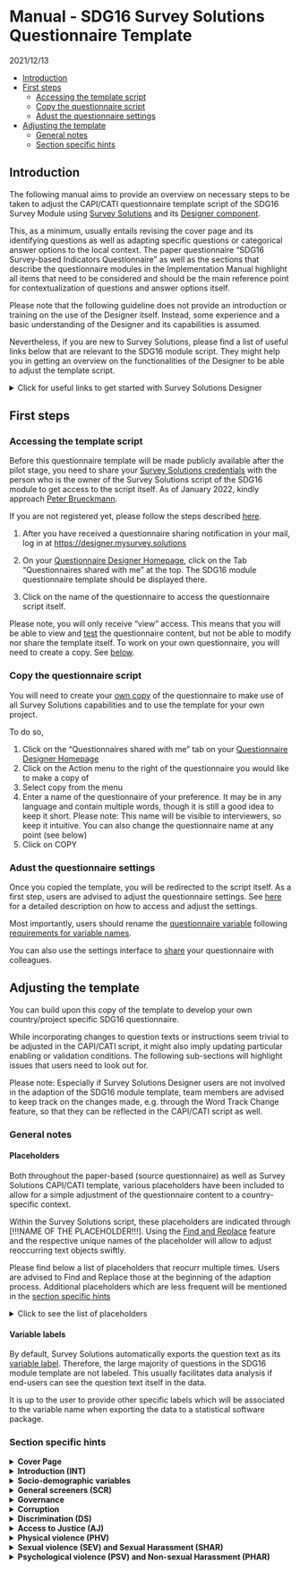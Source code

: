 Manual - SDG16 Survey Solutions Questionnaire Template
================
2021/12/13

-   [Introduction](#introduction)
-   [First steps](#first-steps)
    -   [Accessing the template script](#accessing-the-template-script)
    -   [Copy the questionnaire script](#copy-the-questionnaire-script)
    -   [Adust the questionnaire
        settings](#adust-the-questionnaire-settings)
-   [Adjusting the template](#adjusting-the-template)
    -   [General notes](#general-notes)
    -   [Section specific hints](#section-specific-hints)

## Introduction

The following manual aims to provide an overview on necessary steps to
be taken to adjust the CAPI/CATI questionnaire template script of the
SDG16 Survey Module using [Survey
Solutions](https://mysurvey.solutions/) and its [Designer
component](https://designer.mysurvey.solutions).

This, as a minimum, usually entails revising the cover page and its
identifying questions as well as adapting specific questions or
categorical answer options to the local context. The paper questionnaire
“SDG16 Survey-based Indicators Questionnaire” as well as the sections
that describe the questionnaire modules in the Implementation Manual
highlight all items that need to be considered and should be the main
reference point for contextualization of questions and answer options
itself.

Please note that the following guideline does not provide an
introduction or training on the use of the Designer itself. Instead,
some experience and a basic understanding of the Designer and its
capabilities is assumed.

Nevertheless, if you are new to Survey Solutions, please find a list of
useful links below that are relevant to the SDG16 module script. They
might help you in getting an overview on the functionalities of the
Designer to be able to adjust the template script.

<details>
<summary>
Click for useful links to get started with Survey Solutions Designer
</summary>

The following links are a selection of the extensive documentation
provided by the Survey Solutions team at
<https://docs.mysurvey.solutions/>

#### Designer Interface

-   [Registration and Signing
    In](https://docs.mysurvey.solutions/questionnaire-designer/interface/registration-and-signing-in/)
-   [Questionnaire Designer
    Homepage](https://docs.mysurvey.solutions/questionnaire-designer/interface/questionnaire-designer-homepage/)
-   [Questionnaire Edit
    Screen](https://docs.mysurvey.solutions/questionnaire-designer/interface/questionnaire-edit-screen/)
-   [Sharing a
    questionnaire](https://docs.mysurvey.solutions/questionnaire-designer/interface/share-questionnaire/)
-   [Questionnaire
    Settings](https://docs.mysurvey.solutions/questionnaire-designer/interface/settings/)
-   [Questionnaire
    variable](https://docs.mysurvey.solutions/questionnaire-designer/components/questionnaire-variable/)
-   [Find and
    Replace](https://docs.mysurvey.solutions/questionnaire-designer/interface/find-and-replace-/)
-   [Compile](https://docs.mysurvey.solutions/questionnaire-designer/interface/compile/)
-   [Compile
    errors](https://docs.mysurvey.solutions/questionnaire-designer/messages/compile_errors/)
-   [Comments in
    Designer](https://docs.mysurvey.solutions/questionnaire-designer/toolbar/comments-in-designer/)

#### Common Design Problems

-   [Text
    substitution](https://docs.mysurvey.solutions/questionnaire-designer/techniques/text-substitution/)
-   [Formatting
    text](https://docs.mysurvey.solutions/questionnaire-designer/techniques/formatting-text/)

#### Questionnaire Testing

-   [Online
    Tester](https://docs.mysurvey.solutions/questionnaire-designer/testing/testing-your-questionnaire-with-the-online-tester/)
-   [Testing
    scenarios](https://docs.mysurvey.solutions/questionnaire-designer/testing/scenarios/)

#### Questionnaire Components

-   [Questionnaire
    Components](https://docs.mysurvey.solutions/questionnaire-designer/components/questionnaire-components-/)
-   [Create and Modify
    Components](https://docs.mysurvey.solutions/questionnaire-designer/components/create-and-modify-components-/)
-   [General Component
    Properties](https://docs.mysurvey.solutions/questionnaire-designer/questions/general-component-properties/)
-   [Variable
    names](https://docs.mysurvey.solutions/questionnaire-designer/components/variable-names/)
-   [Special Section: Cover
    Page](https://docs.mysurvey.solutions/questionnaire-designer/components/special-section-cover/)
-   [Static
    Text](https://docs.mysurvey.solutions/questionnaire-designer/components/static-text/)

#### Question Types

-   [Text
    Question](https://docs.mysurvey.solutions/questionnaire-designer/questions/text-question/)
-   [Numeric
    Question](https://docs.mysurvey.solutions/questionnaire-designer/questions/numeric-question/)
-   [Special values for numeric
    questions](https://docs.mysurvey.solutions/questionnaire-designer/questions/special-values-for-numeric-questions/)
-   [Categorical: Single-Select
    Question](https://docs.mysurvey.solutions/questionnaire-designer/questions/categorical-single-select-question/)
-   [Categorical: Multi-Select
    Question](https://docs.mysurvey.solutions/questionnaire-designer/questions/categorical-multi-select-question/)
-   [Date
    question](https://docs.mysurvey.solutions/questionnaire-designer/questions/date-question/)

#### Syntax Guide

-   [Full list of syntax guides for different type of
    questions](https://docs.mysurvey.solutions/syntax-guide/questions/)

</details>

## First steps

### Accessing the template script

Before this questionnaire template will be made publicly available after
the pilot stage, you need to share your <u>Survey Solutions
credentials</u> with the person who is the owner of the Survey Solutions
script of the SDG16 module to get access to the script itself. As of
January 2022, kindly approach [Peter
Brueckmann](mailto:p.brueckmann@mailbox.org).

If you are not registered yet, please follow the steps described
[here](https://docs.mysurvey.solutions/questionnaire-designer/interface/registration-and-signing-in/).

1.  After you have received a questionnaire sharing notification in your
    mail, log in at <https://designer.mysurvey.solutions>

2.  On your [Questionnaire Designer
    Homepage](https://docs.mysurvey.solutions/questionnaire-designer/interface/questionnaire-designer-homepage/),
    click on the Tab “Questionnaires shared with me” at the top. The
    SDG16 module questionnaire template should be displayed there.

3.  Click on the name of the questionnaire to access the questionnaire
    script itself.

Please note, you will only receive “view” access. This means that you
will be able to view and
[test](https://docs.mysurvey.solutions/questionnaire-designer/testing/testing-your-questionnaire-with-the-online-tester/)
the questionnaire content, but not be able to modify nor share the
template itself. To work on your own questionnaire, you will need to
create a copy. See [below](#copy-the-questionnaire-script).

### Copy the questionnaire script

You will need to create your [own
copy](https://docs.mysurvey.solutions/questionnaire-designer/interface/questionnaire-designer-homepage/#copy)
of the questionnaire to make use of all Survey Solutions capabilities
and to use the template for your own project.

To do so,

1.  Click on the “Questionnaires shared with me” tab on your
    [Questionnaire Designer
    Homepage](https://docs.mysurvey.solutions/questionnaire-designer/interface/questionnaire-designer-homepage/)
2.  Click on the Action menu to the right of the questionnaire you would
    like to make a copy of
3.  Select copy from the menu
4.  Enter a name of the questionnaire of your preference. It may be in
    any language and contain multiple words, though it is still a good
    idea to keep it short. Please note: This name will be visible to
    interviewers, so keep it intuitive. You can also change the
    questionnaire name at any point (see below)
5.  Click on COPY

### Adust the questionnaire settings

Once you copied the template, you will be redirected to the script
itself. As a first step, users are advised to adjust the questionnaire
settings. See
[here](https://docs.mysurvey.solutions/questionnaire-designer/interface/settings/)
for a detailed description on how to access and adjust the settings.

Most importantly, users should rename the [questionnaire
variable](https://docs.mysurvey.solutions/questionnaire-designer/components/questionnaire-variable/)
following [requirements for variable
names](https://docs.mysurvey.solutions/questionnaire-designer/components/variable-names/).

You can also use the settings interface to
[share](https://docs.mysurvey.solutions/questionnaire-designer/interface/share-questionnaire/)
your questionnaire with colleagues.

## Adjusting the template

You can build upon this copy of the template to develop your own
country/project specific SDG16 questionnaire.

While incorporating changes to question texts or instructions seem
trivial to be adjusted in the CAPI/CATI script, it might also imply
updating particular enabling or validation conditions. The following
sub-sections will highlight issues that users need to look out for.

Please note: Especially if Survey Solutions Designer users are not
involved in the adaption of the SDG16 module template, team members are
advised to keep track on the changes made, e.g. through the Word Track
Change feature, so that they can be reflected in the CAPI/CATI script as
well.

### General notes

#### Placeholders

Both throughout the paper-based (source questionnaire) as well as Survey Solutions CAPI/CATI
template, various placeholders have been included to allow for a simple
adjustment of the questionnaire content to a country-specific context.

Within the Survey Solutions script, these placeholders are indicated
through \[!!!NAME OF THE PLACEHOLDER!!!\]. Using the [Find and
Replace](https://docs.mysurvey.solutions/questionnaire-designer/interface/find-and-replace-/)
feature and the respective unique names of the placeholder will allow to
adjust reoccurring text objects swiftly.

Please find below a list of placeholders that reocurr multiple times.
Users are advised to Find and Replace those at the beginning of the
adaption process. Additional placeholders which are less frequent will
be mentioned in the [section specific hints](#section-specific-hints)

<details>
<summary>
Click to see the list of placeholders
</summary>

-   **`[!!!INSERTCOUNTRY!!!]`**  
    This text item is to be used across the questionnaire in various
    question texts as well as interviewer instructions. This includes
    the Introduction Text, SCR1, EPE1 or PHV0, among others. Replace it
    with the respective country name in which the questionnaire is to be
    used. Discuss with your team which notation to use.  
    For example, for a project in the United Republic of Tanzania, one
    could find “\[!!!INSERTCOUNTRY!!!\]” and replace with “Tanzania”

-   **`[!!!INSERT COUNTRY NATIONALITY!!!]`**  
    Similar to placeholder above, denotes the applicable nationality
    (e.g. at D5). Based on the Tanzania example one could find
    “\[!!!INSERT COUNTRY NATIONALITY!!!\]” and replace with “Tanzanian”

-   **`[!!!LOCAL CURRENCY!!!]`**  
    Denotes the currency in which interviewer/respondents should report
    values, e.g. used at question D4. Replace with the short form of a
    countries currency.

</details>

#### Variable labels

By default, Survey Solutions automatically exports the question text as
its [variable
label](https://docs.mysurvey.solutions/questionnaire-designer/questions/general-component-properties/#variable%20label).
Therefore, the large majority of questions in the SDG16 module template
are not labeled. This usually facilitates data analysis if end-users can
see the question text itself in the data.

It is up to the user to provide other specific labels which will be
associated to the variable name when exporting the data to a statistical
software package.

### Section specific hints

<details>
<summary>
<b>Cover Page</b>
</summary>

The Cover Page is a distinct feature within the Survey Solutions
application and will require substantial revision by the user.

To get an understanding of this feature, users are advised to read the
documentation on the [Special Section: Cover
Page](https://docs.mysurvey.solutions/questionnaire-designer/components/special-section-cover/)
as well as the [Question Scope:
Identifying](https://docs.mysurvey.solutions/questionnaire-designer/questions/question-scope-/).
As the documentation states, the cover page may contain some of the
information that is present on an actual cover page of a paper prototype
and may also contain other information.

In regular survey scenarios, the content of the Cover Page is related to
the [Survey Solutions
Workflow](https://docs.mysurvey.solutions/headquarters/interviews/survey-workflow/),
in particular the idea and use of
[Assignments](https://docs.mysurvey.solutions/getting-started/assignments/).
Users are advised to discuss closely with their colleagues who will
prepare and maintain the pre-determined sample, if it exists, since the
variable names of the Questions on the Cover Page need to match the
variable names used during [uploading of
assignments](https://docs.mysurvey.solutions/headquarters/preloading/uploading-many-assignments-at-a-time/).

The template lists three exemplary Text Questions that can be used to
denote specific administrative levels. Users can delete those and or add
additional (types) of questions.

</details>
<details>
<summary>
<b>Introduction (INT)</b>
</summary>

-   **urb (Level of urbanisation)**  
    This question has [question
    scope](https://docs.mysurvey.solutions/questionnaire-designer/questions/question-scope-/)
    HIDDEN in the template and is therefore destined to be pre-filled
    during creation of assignments. Decide if you want to change the
    question scope to Interviewer or Supervisor. You could also discuss
    to delete this question from the interview script itself and rather
    create it during data analysis.

-   **datetime_interview**  
    This
    [Date](https://docs.mysurvey.solutions/questionnaire-designer/questions/date-question/)
    question aims to capture current date and time when interviewer are
    starting the interview. Based on the value/answer of this question,
    Survey Solutions will render dynamically various reference periods
    across the questionnaire using [text
    substitution](https://docs.mysurvey.solutions/questionnaire-designer/techniques/text-substitution/).  
    Those reference periods are stored in the following variables which
    are placed into the Introduction (INT) section:

    -   `yoi` - Year of Interview (e.g. “2021”)
    -   `yoi_minus2` - Year of Interview minus 2 years (e.g. “2019”)
    -   `yoi_minus5` - Year of Interview minus 5 years (e.g. “2016”)
    -   `myoi_minus1` - Month and Year of Interview minus 1 year (e.g
        “August 2020”)

    Since it is important to capture an answer to `datetime_interview`,
    the current template contains a static text which is displayed until
    an answer is recorded. Interviewers will not be displayed the
    consent form and consent question until then. Adjust the respective
    enabling conditions if deemed necessary.

-   **INT1/Consent Form**  
    The Introduction Text / Consent Form is stored in a static text.
    Users are advised to revise it substantially according to local
    protocols and best practices! For example, delete/revise the
    existing placeholders, e.g. the approximate amount of minutes needed
    for the interview.

-   **consent**  
    The consent is obtained through a simple Yes/No question. You can
    consider to obtain verbally recorded consent through the use of
    question type
    [Audio](https://docs.mysurvey.solutions/questionnaire-designer/questions/audio-question/)
    or written consent using the
    [Picture](https://docs.mysurvey.solutions/questionnaire-designer/questions/picture-question/)
    question along with its [signature
    capture](https://docs.mysurvey.solutions/questionnaire-designer/questions/capturing-signatures-with-a-picture-question/)
    feature.  
    Users are advised to consider to add questions or static texts if
    respondents refuse to provide consent (`consent==2`). This often
    implies displaying instructions in static texts to interviewers that
    provide information on how to proceed, e.g. completing the interview
    and informing their supervisor, or asking the interviewer for
    reasons of refusal usingt text questions.

</details>
<details>
<summary>
<b>Socio-demographic variables</b>
</summary>

-   **d1**  
    Validation condition 3: Checks if respondent is younger than 18
    years. Adjust if you include younger respondents in your sample.

-   **d2**

    -   Category Titles should be mapped to nationally relevant types of
        education levels
    -   Consider to add validation conditions based on age reported in
        `d2`

-   **d3_b**  
    Add “intersex” only if country allows intersex as a third gender on
    birth certificates

-   **d4_a**  
    Adjust placeholder \[!!!INSERTCOUNTRY!!!\]

-   **d4_b and d4_d**  
    Makes use of [combo
    box](https://docs.mysurvey.solutions/questionnaire-designer/questions/categorical-single-select-question/).
    Uses list of all countries along with ISO 3166‑1 code. Download and
    adjust in case changes are necessary.

-   **d5_a, d5_b and d5_c** Attention! Adjust the placeholder
    \[!!!INSERTCOUNTRY!!!\] in the combo box: Download existing file,
    open the file using any text editor, replace the placeholder, save
    and upload new file to Designer.

-   **d5_d**  
    Adjust placeholder \[!!!INSERTCOUNTRY!!!\]

-   **d6**  
    Update category titles that are usually used to clarify ethnic /
    racial background

-   **d8**  
    Update category titles with nationally relevant denominations

-   **d11**  
    Update category titles based on national household level income
    statistics

-   **d14 (Proxy Respondent)**  
    Consider to add instructions based on the protocol that you define
    for proxy respondents. Such instructions could for example be
    displayed using a Static Text that is enabled if `d12==2`.

    Please note: If you will not allow for proxy respondents, i.e. the
    interview shall be completed if `d12==2`, you’d need to update all
    enabling conditions for all subsequent sections to

        //Ask this section only if consent has been given and respondent answering him/herself  
        consent==1 && d12==1  

</details>
<details>
<summary>
<b>General screeners (SCR)</b>
</summary>

This section contains several questions that are referenced throughout
the questionnaire. If questions are dropped, carefully revise if this
has consequences in subsequent sections.

-   Variable **ips**  
    This variable is a dummy that takes values “1” and “0”. It resembles
    the family intimate partner status. According to the paper
    questionnaire, it takes value 1 if any response to question
    `src3_a`, `src3_b` or `src3_c` is “Yes”. The expression makes use of
    the C# [conditional expression
    operator](https://docs.mysurvey.solutions/syntax-guide/cslanguage/syntax-guide-operators/#other).
    Carefully revise the expression if any of `src3_a`, `src3_b` or
    `src3_c` are dropped or revised.

</details>
<details>
<summary>
<b>Governance</b>
</summary>

-   **cv4_a** and **cv4_b**  
    Adjust category title for category value 1 based on election cycle
    in country.

-   **cv4_a** Amend to “legislative and presidential national elections”
    if this is ambiguous

-   **cv4_b** Adapt to the nationally used term for municipal elections
    in the local translation

-   **Introduction text** for sub-section *Last experience of public
    services (SPS)*  
    Adjust placeholder `[!!!PUBLICHEALTHCLINIC!!!]`

-   **sps_e1** Revise age range (5-18 years old) with the appropriate
    age range spanning primary and secondary education in the country

-   **sps_g1, sps_g3, sps_g5, sps_g6**  
    Government-issued identification documents need to be tailored to
    national context. If additional documents are listed, a new question
    for SPS.G3 needs to be added, e.g. `sps_g3_f`. In addition, include
    the respective document to the list of categorical answers at
    `sps_g6`.

-   **sps_g2**  
    Replace ‘civil registration services or other relevant agencies’
    with the name of the particular agency(ies) responsible for issuing
    such identification documents in the country

</details>
<!-- ##Corruption -->
<details>
<summary>
<b>Corruption</b>
</summary>

-   **CR2_INTRO**  
    If questions are added or removed from list of questions `cr1_a` to
    `cr1_o`, adjust the expression of the enabling condition for this
    static text accordingly. For example, if you remove `cr1_o`, revise
    expression to

        CountValue(1,cr1_a,cr1_b,cr1_c,cr1_d,cr1_e,cr1_f,cr1_g,cr1_h,cr1_i,cr1_j,cr1_k,cr1_l,cr1_m,cr1_n)>0

-   **Randomization**  
    Following the source questionnaire, one needs to randomly select a
    type of official for which bribery has occurred in the past 12
    months (YES responses to `cr2_*`). To allow for two ore more
    translations as well the constraint to not make use of
    [Rosters](https://docs.mysurvey.solutions/questionnaire-designer/components/rosters/),
    the template CAPI script follows a non-standard way of randomization
    using Survey Solutions. The following items describe aspects one
    needs to consider when adjusting the template.  
    **Please note:** Users are advised to adjust this section extra
    carefully.

    -   **cr2_a** - **cr2_o**  
        To uniquely identify the YES responses to the set of categorical
        single-select questions `cr2_a` - `cr2_o`, the respective
        category values for category title “Yes” need to be unique
        across the questions. `cr_2a` starts with `101`, `cr2_b` uses
        `102` and so forth. Double check the response codes of **all**
        questions if you add or delete a type of official from this set
        of questions `cr2_a` - `cr2_o`.  
        **Attention**: You need to use codes 100 or above for YES
        responses to have variable `CR2_SUM` correctly calculating the
        number of YES responses.

    -   **CR2_SUM**  
        This variable sums up the number of YES responses to questions
        `cr2_*`. It reflects the number of domains where bribery has
        occurred in the past 12 months. If a new type of official is
        added and therefore a new question for CR2. introduced,
        e.g. `cr2_p`, this newly added question needs to be included to
        the expression at `CR2_SUM`. The same applies vice versa,
        i.e. if any of `cr2_a` to `cr2_o` are removed, remove it from
        the expression at `CR2_SUM`.

    -   **CR2_SEL_code**  
        This variable randomly selects the category value from the list
        of YES responses to questions `cr2_*`. For example, if `cr2_n`
        was among the list of yes responses and has been randomly
        selected, the variable will store the code `114`. Similar to
        `CR2_SUM`, add or remove questions from the expression as
        necessary.  
        **Attention**: You must keep the “Do not export” checkbox
        **unticked**, as this variable will need to be available in the
        data after export to draw conclusions on which type of official
        has been randomly selected.

    -   **CR2_SEL**  
        To display the selected type of official in subsequent
        instructions in at least one language, `CR2_SEL` is used. To
        this end, the [conditional expression
        operator](https://docs.mysurvey.solutions/syntax-guide/cslanguage/syntax-guide-operators/#other)
        is used. Adjust the list of type of officials along with their
        respective code. The value is again based on the code of “YES”
        responses from `cr2_a` - `cr2_o`.  
        **Attention**: Carefully double check that all conditions in the
        expression match the respective type of official E.g. if you
        rephrase `cr2_l` and use a different code, e.g. change from
        `112` to `138`, adjust the expression accordingly:

            [....]
            CR2_SEL_code==111 ? "Public utility officials or inspectors (electricity, water, sanitation, etc.)" :
            CR2_SEL_code==138 ? "X/Y/Z Type of public official" :
            CR2_SEL_code==113 ? "Car registration or driving licence agency officials" :
            [....]

        **Translation**: If you are using a translation in addition to
        the English Original Text, you will need to manually replace the
        English elements in the string array at `CR2_SEL` with the
        respective translations of the type of officials. If there are
        more than one translations to be used, unfortunately, you’d need
        to decide which main language should be used since only one
        language can be defined here.

    -   **Static Texts of type of officials**  
        There are 15 separate static texts placed before `cr4_a` that
        contain the respective type of officials. Each static text is
        enabled if the respective type of official has been randomly
        selected at `CR2_SEL_code`. As before, users need to adjust the
        content and/or enabling conditions of these static texts if
        changes to `cr2_a` - `cr2_o` are introduced.  
        **Purpose**: These static texts will also be included in the
        [questionnaire template in excel
        format](https://docs.mysurvey.solutions/questionnaire-designer/toolbar/multilingual-questionnaires/)
        for translation. The aim is therefore to display the type of
        officials at least once in any language/translation if users
        need 2 or more translations, which is not possible at `CR2_SEL`.
        Since one can not use static texts for substitution, `CR2_SEL`
        is used to substitute the randomly selected type of officials in
        interviewer instructions at subsequent questions.

-   **cr5**  
    Adjust category titles to local currency unit with “natural” bands
    of similar worth to these USD values.

-   **cr8_a**  
    Adjust category titles of category values 2 and 3 based on names of
    respective national institutions. Additional institutions may be
    added for codes 04-07, where applicable.

-   **cr10**  
    Similar to `CR2_INTRO`, if questions are added or removed from list
    of questions `cr1_a` to `cr1_o`, this revision needs to be
    incorporated into the enabling condition of `cr10`. For example, if
    you remove `cr1_o`, revise expression to

        CountValue(1,cr1_a,cr1_b,cr1_c,cr1_d,cr1_e,cr1_f,cr1_g,cr1_h,cr1_i,cr1_j,cr1_k,cr1_l,cr1_m,cr1_n)>0

</details>
<details>
<summary>
<b>Discrimination (DS)</b>
</summary>

-   **ds3** and **ds4** Adjust the enabling condition if you add or
    remove any question to/from the set of questions `ds2_a` - `ds2_x`.
    Needs to be ensured that any ‘YES’ response of discrimination in
    past 12 months is captured

</details>
<!-- ##ACCESS TO JUSTICE -->
<details>
<summary>
<b>Access to Justice (AJ)</b>
</summary>

-   **Introduction Static Text**  
    Substitute placeholder \[!!!EVENT OF NATIONAL RELEVANCE THAT IS
    COMMON KNOWLEDGE!!!\] accordingly to country context

-   **aj1_g**  
    Revise examples in question text if necessary: Lack of access to
    water and electricity to be added only if state managed.

-   **Randomization**  
    Following the source questionnaire, one needs to randomly select a
    dispute which has occured in the past 12 months (YES responses to
    `aj1_*`). To allow for two ore more translations as well the
    constraint to not make use of
    [Rosters](https://docs.mysurvey.solutions/questionnaire-designer/components/rosters/),
    the template CAPI script follows a non-standard way of randomization
    using Survey Solutions. The following items describe aspects one
    needs to consider when adjusting the template.  
    **Please note:** Users are advised to adjust this section extra
    carefully.

    -   **aj_a** - **aj1_k**  
        To uniquely identify the YES responses to the set of categorical
        single-select questions `aj_a` - `aj1_k`, the respective
        category values for category title “Yes” need to be unique
        across the questions. `aj1_a` starts with `101`, `aj1_b` uses
        `102` and so forth. Double check the response codes of **all**
        questions if you add or delete a type of dispute from this set
        of questions `aj1_a` - `aj1_k`.  
        **Attention**: You need to use codes 100 or above for YES
        responses to have variable `AJ_SUM` correctly calculating the
        number of YES responses.

    -   **AJ_SUM**  
        This variable sums up the number of YES responses to questions
        `aj1_*`. It reflects the number of types of disputes that the
        respondend experienced in the past 12 months. If a new type of
        dispute is added and therefore a new question for AJ1
        introduced, e.g. `aj1_m`, this newly added question needs to be
        included to the expression at `AJ_SUM`. Vice versa, if any of
        `aj_a` to `aj_k` are removed, remove the respective variable
        from the expression at `AJ_SUM`.

    -   **AJ1_SEL_code**  
        This variable randomly selects the category value from the list
        of YES responses to questions `aj1_*`. For example, if `aj_g`
        was among the list of yes responses and has been randomly
        selected by the software through expression at this variable
        `AJ1_SEL_code`, the variable will store the code `107`. Similar
        to `AJ_SUM`, add or remove questions from the expression as
        necessary.  
        **Attention**: You must keep the “Do not export” checkbox
        **unticked**, as this variable will need to be available in the
        data after export to draw conclusions on which type of official
        has been randomly selected.

    -   **AJ1_SEL**  
        To display the selected type of dispute in subsequent
        instructions in at least one language, `AJ1_SEL` is used. To
        this end, the [conditional expression
        operator](https://docs.mysurvey.solutions/syntax-guide/cslanguage/syntax-guide-operators/#other)
        is used. Adjust the list of disputes along with their respective
        code. The value is again based on the code of “YES” responses
        from `aj_a` - `aj1_k`.  
        **Attention**: Carefully double check that all conditions in the
        expression match the respective dispute. E.g. if you rephrase
        `aj1_e` and use a different code, e.g. change from `105` to
        `134`, adjust the expression accordingly:

            [....]
            AJ1_SEL_code==104 ? "Seeking compensation for INJURIES OR ILLNESS":
            AJ1_SEL_code==134 ? "XYZ TYPE OF DISPUTE":
            AJ1_SEL_code==106 ? "Problems with GOVERNMENT PAYMENTS":
            [....]

        **Translation**: If you are using a translation in addition to
        the English Original Text, you will need to manually replace the
        English elements in the string array at `AJ1_SEL` with the
        respective translations of the type of dispute If there are more
        than one translations to be used, unfortunately, you’d need to
        decide which main language should be used since only one
        language can be defined here.

    -   **Static Texts of type of disputes**  
        There are 11 separate static texts placed before `aj3` that
        contain the respective type of dispute. Each static text is
        enabled if the respective type of dispute has been randomly
        selected at `AJ1_SEL_code`. As before, users need to adjust the
        content and/or enabling conditions of these static texts if
        changes to `aj1_a` - `aj1_k` are introduced.  
        **Purpose**: These static texts will also be included in the
        [questionnaire template in excel
        format](https://docs.mysurvey.solutions/questionnaire-designer/toolbar/multilingual-questionnaires/)
        for translation. The aim is therefore to display the type of
        dispute at least once in any language/translation if users need
        2 or more translations, which is not possible at `AJ1_SEL`.
        Since one can not use static texts for substitution, `AJ1_SEL`
        is used to substitute the randomly selected type of officials in
        interviewer instructions at subsequent questions.

</details>
<!-- ##Physical violence -->
<details>
<summary>
<b>Physical violence (PHV)</b>
</summary>

-   **PHV_SUM**  
    If incidents are added to the list of PHV incidents during past 12
    months, e.g. new question `phv2_m`, include it in the expression of
    `PHV_SUM`. Vice versa, if any of `phv2_a-x` is removed, remove it
    from the expression at this variable.

-   **phv5**  
    Similar to `PHV_SUM`, if you add or remove any incident from the
    list of `phv*_a` - `phar*_x`, at `phv5` you need to:

    -   Adjust the list of categorical options. For example, if `phv*_g`
        is removed, delete category value 7 with title *“Beat you with
        their fist or a hard object, or kicked you”*

    -   Revise the filter expression. By default, the filter ensures
        that only incidents are displayed to the enumerator which
        actually took place in the past 12 months (based on `phv2_a` -
        `phv2_e`). If you add a question, e.g. `phv2_m` and the category
        value of this new category at `phv5` is 14, revise the
        expression to

            [....]
            phv2_l==1 && @optioncode==12  || 
            phv2_x==1 && @optioncode==13  || 
            phv2_m==1 && @optioncode==14  || 

            @optioncode>=98

-   **vr1**  
    Adjust categorical titles to match authorities in country. Use code
    13-19 for **formal** competent authorities, use code 21+ for
    **informal** authorities

</details>
<!-- ##SEXUAL VIOLENCE AND SEXUAL HARASSMENT -->
<details>
<summary>
<b>Sexual violence (SEV) and Sexual Harassment (SHAR)</b>
</summary>

**Sexual Harassment (SHAR)**

-   **SHAR_SUM**  
    If incidents are added to the list of SHAR incidents during past 12
    months, e.g. new question `shar2_h`, include it in the expression of
    `SHAR_SUM`. Vice versa, if any of `shar2_a-g` is removed, remove it
    from the expression at this variable.

    -   **shar5**  
        Similar to `SHAR_SUM`, if you add or remove any incident from
        the list of `shar*_a` - `shar*_g`, at `shar5` you need to:
        -   Adjust the list of categorical options. For example, if
            `shar*_c` is removed, delete category value 3 with title
            *“Unwanted MESSAGES, E-MAILS, CALLS OF A SEXUAL NATURE that
            offended you”*

        -   Revise the filter expression. By default, the filter ensures
            that only incidents are displayed to the enumerator which
            actually took place in the past 12 months (based on
            `shar2_a` - `shar2_g`). If you add a question,
            e.g. `shar2_h` and the category value of this new category
            at `shar5` is 8, revise the expression to

                [....]
                shar2_f==1 && @optioncode==6  || 
                shar2_g==1 && @optioncode==7  || 
                shar2_h==1 && @optioncode==8  || 

                @optioncode>=98
    -   **vr2**  
        Adjust categorical titles to match authorities in country. Use
        code 13-19 for **formal** competent authorities, use code 21+
        for **informal** authorities

    **Sexual violence (SEV)**

    -   **SEV_SUM**  
        If incidents are added to the list of SEV incidents during past
        12 months, e.g. new question `sev2_i`, include it in the
        expression of `SEV_SUM`. Vice versa, if any of `sev2_a-h` is
        removed, remove it from the expression at this variable.

    -   **sev5**  
        Similar to `SEV_SUM`, if you add or remove any incident from the
        list of `sev*_a` - `sev*_h`, at `sev5` you need to:

        -   Adjust the list of categorical options. For example, if
            `sev*_c` is removed, delete category value 3 with title
            *“Someone MADE YOU HAVE SEXUAL INTERCOURSE when YOU COULD
            NOT REFUSE owing to the influence of alcohol or drugs”*

        -   Revise the filter expression. By default, the filter ensures
            that only incidents are displayed to the enumerator which
            actually took place in the past 12 months (based on
            `sev2_a` - `sev2_h`). If you add a question, e.g. `sev2_i`
            and the category value of this new category at `sev5` is 9,
            revise the expression to

                [....]
                sev2_g==1 && @optioncode==7  || 
                sev2_h==1 && @optioncode==8  || 
                sev2_i==1 && @optioncode==9  || 

                @optioncode>=98

    -   **vr3**  
        Adjust categorical titles to match authorities in country. Use
        code 13-19 for **formal** competent authorities, use code 21+
        for **informal** authorities

</details>
<!-- ##Psychological violence (PSV) and Non-sexual Harassment (PHAR) -->
<details>
<summary>
<b>Psychological violence (PSV) and Non-sexual Harassment (PHAR)</b>
</summary>

**Non-sexual Harassment (PHAR)**

-   **PHAR_SUM**  
    If incidents are added to the list of PHAR incidents during past 12
    months, e.g. new question `phar2_f`, include it in the expression of
    `PHAR_SUM`. Vice versa, if any of `phar2_a-e` is removed, remove it
    from the expression at this variable.

-   **phar5**  
    Similar to `PHAR_SUM`, if you add or remove any incident from the
    list of `phar*_a` - `phar*_e`, at `phar5` you need to:

    -   Adjust the list of categorical options. For example, if
        `phar*_c` is removed, delete category value 3 with title
        *“Somebody made OFFENSIVE OR THREATENING GESTURES to demean,
        insult or humiliate you”*
    -   Revise the filter expression. By default, the filter ensures
        that only incidents are displayed to the enumerator which
        actually took place in the past 12 months (based on `phar2_a` -
        `phar2_e`). If you add a question, e.g. `phar2_f` and the
        category value of this new category at `phar5` is 6, revise the
        expression to

<!-- -->

      [....]
      phar2_d==1 && @optioncode==4  || 
      phar2_e==1 && @optioncode==5  || 
      phar2_f==1 && @optioncode==6  || 

      @optioncode>=98

-   **vr4**  
    Adjust categorical titles to match authorities in country. Use code
    13-19 for **formal** competent authorities, use code 21+ for
    **informal** authorities

**Psychological violence (PSV)**

-   **PSV_SUM**  
    If incidents are added to the list of PSV incidents during past 12
    months, e.g. new question `psv2_k`, include it in the expression of
    `PSV_SUM`. Vice versa, if any of `psv2_a-j` is removed, remove it
    from the expression at this variable.

-   **psv5**  
    Similar to `PSV_SUM`, if you add or remove any incident from the
    list of `psv*_a` - `psv*_j`, at `psv5` you need to:

    -   Adjust the list of categorical options. For example, if `psv*_c`
        is removed, delete category value 3 with title *“Family member
        or intimate partner EXPECTED YOU TO ASK PERMISSION TO SEE A
        DOCTOR”*
    -   Revise the filter expression. By default, the filter ensures
        that only incidents are displayed to the enumerator which
        actually took place in the past 12 months (based on `psv2_a` -
        `psv2_j`). If you add a question, e.g. `psv2_k` and the category
        value of this new category at `psv5` is 11, revise the
        expression to

<!-- -->

    [....]
      psv2_i==1 && @optioncode==9  || 
      psv2_j==1 && @optioncode==10  || 
      psv2_k==1 && @optioncode==11  || 
      
      @optioncode>=98

-   **vr5**  
    Adjust categorical titles to match authorities in country. Use code
    13-19 for **formal** competent authorities, use code 21+ for
    **informal** authorities

</details>
